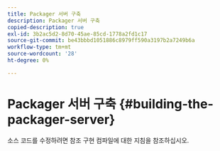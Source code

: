```yaml
---
title: Packager 서버 구축
description: Packager 서버 구축
copied-description: true
exl-id: 3b2ac5d2-8d70-45ae-85cd-1778a2fd1c17
source-git-commit: be43bbbd1051886c8979ff590a3197b2a7249b6a
workflow-type: tm+mt
source-wordcount: '28'
ht-degree: 0%

---
```


# Packager 서버 구축 {#building-the-packager-server}

소스 코드를 수정하려면 참조 구현 컴파일에 대한 지침을 참조하십시오.
